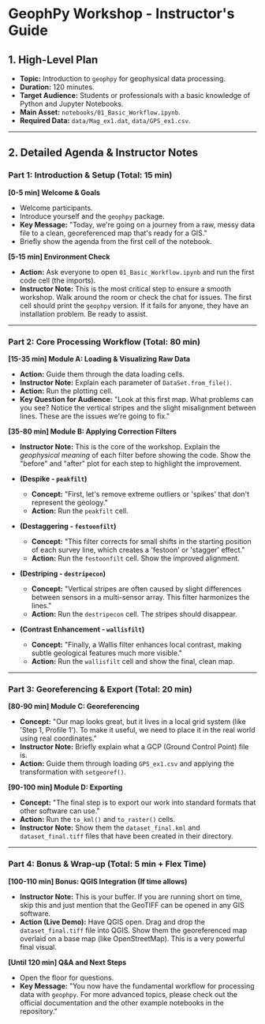 # GeophPy Workshop - Instructor's Guide

## 1. High-Level Plan

* **Topic:** Introduction to `geophpy` for geophysical data processing.
* **Duration:** 120 minutes.
* **Target Audience:** Students or professionals with a basic knowledge of Python and Jupyter Notebooks.
* **Main Asset:** `notebooks/01_Basic_Workflow.ipynb`.
* **Required Data:** `data/Mag_ex1.dat`, `data/GPS_ex1.csv`.

---
## 2. Detailed Agenda & Instructor Notes

### **Part 1: Introduction & Setup (Total: 15 min)**

**[0-5 min] Welcome & Goals**
* Welcome participants.
* Introduce yourself and the `geophpy` package.
* **Key Message:** "Today, we're going on a journey from a raw, messy data file to a clean, georeferenced map that's ready for a GIS."
* Briefly show the agenda from the first cell of the notebook.

**[5-15 min] Environment Check**
* **Action:** Ask everyone to open `01_Basic_Workflow.ipynb` and run the first code cell (the imports).
* **Instructor Note:** This is the most critical step to ensure a smooth workshop. Walk around the room or check the chat for issues. The first cell should print the `geophpy` version. If it fails for anyone, they have an installation problem. Be ready to assist.

---
### **Part 2: Core Processing Workflow (Total: 80 min)**

**[15-35 min] Module A: Loading & Visualizing Raw Data**
* **Action:** Guide them through the data loading cells.
* **Instructor Note:** Explain each parameter of `DataSet.from_file()`.
* **Action:** Run the plotting cell.
* **Key Question for Audience:** "Look at this first map. What problems can you see? Notice the vertical stripes and the slight misalignment between lines. These are the issues we're going to fix."

**[35-80 min] Module B: Applying Correction Filters**
* **Instructor Note:** This is the core of the workshop. Explain the *geophysical meaning* of each filter before showing the code. Show the "before" and "after" plot for each step to highlight the improvement.

* **(Despike - `peakfilt`)**
    * **Concept:** "First, let's remove extreme outliers or 'spikes' that don't represent the geology."
    * **Action:** Run the `peakfilt` cell.

* **(Destaggering - `festoonfilt`)**
    * **Concept:** "This filter corrects for small shifts in the starting position of each survey line, which creates a 'festoon' or 'stagger' effect."
    * **Action:** Run the `festoonfilt` cell. Show the improved alignment.

* **(Destriping - `destripecon`)**
    * **Concept:** "Vertical stripes are often caused by slight differences between sensors in a multi-sensor array. This filter harmonizes the lines."
    * **Action:** Run the `destripecon` cell. The stripes should disappear.

* **(Contrast Enhancement - `wallisfilt`)**
    * **Concept:** "Finally, a Wallis filter enhances local contrast, making subtle geological features much more visible."
    * **Action:** Run the `wallisfilt` cell and show the final, clean map.

---
### **Part 3: Georeferencing & Export (Total: 20 min)**

**[80-90 min] Module C: Georeferencing**
* **Concept:** "Our map looks great, but it lives in a local grid system (like 'Step 1, Profile 1'). To make it useful, we need to place it in the real world using real coordinates."
* **Instructor Note:** Briefly explain what a GCP (Ground Control Point) file is.
* **Action:** Guide them through loading `GPS_ex1.csv` and applying the transformation with `setgeoref()`.

**[90-100 min] Module D: Exporting**
* **Concept:** "The final step is to export our work into standard formats that other software can use."
* **Action:** Run the `to_kml()` and `to_raster()` cells.
* **Instructor Note:** Show them the `dataset_final.kml` and `dataset_final.tiff` files that have been created in their directory.

---
### **Part 4: Bonus & Wrap-up (Total: 5 min + Flex Time)**

**[100-110 min] Bonus: QGIS Integration (If time allows)**
* **Instructor Note:** This is your buffer. If you are running short on time, skip this and just mention that the GeoTIFF can be opened in any GIS software.
* **Action (Live Demo):** Have QGIS open. Drag and drop the `dataset_final.tiff` file into QGIS. Show them the georeferenced map overlaid on a base map (like OpenStreetMap). This is a very powerful final visual.

**[Until 120 min] Q&A and Next Steps**
* Open the floor for questions.
* **Key Message:** "You now have the fundamental workflow for processing data with `geophpy`. For more advanced topics, please check out the official documentation and the other example notebooks in the repository."